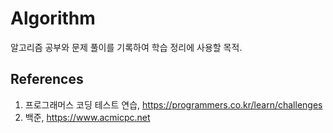 # Algorithm

알고리즘 공부와 문제 풀이를 기록하여 학습 정리에 사용할 목적.


## References
  1. 프로그래머스 코딩 테스트 연습, https://programmers.co.kr/learn/challenges
  2. 백준, https://www.acmicpc.net
